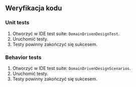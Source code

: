 ## Weryfikacja kodu
### Unit tests
1. Otworzyć w IDE test suite: `DomainDrivenDesignTest`.
2. Uruchomić testy.
3. Testy powinny zakończyć się sukcesem.

### Behavior tests
1. Otworzyć w IDE test suite: `DomainDrivenDesignScenarios`.
2. Uruchomić testy.
3. Testy powinny zakończyć się sukcesem.